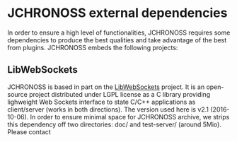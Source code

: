 JCHRONOSS external dependencies
===============================

In order to ensure a high level of functionalities, JCHRONOSS requires some
dependencies to produce the best qualities and take advantage of the best from
plugins. JCHRONOSS embeds the following projects:

LibWebSockets
-------------

JCHRONOSS is based in part on the [LibWebSockets](https://libwebsockets.org/)
project. It is an open-source project distributed under LGPL license as a C
library providing lighweight Web Sockets interface to state C/C++ applications
as client/server (works in both directions). The version used here is v2.1
(2016-10-06). In order to ensure minimal space for JCHRONOSS archive, we strips
this dependency off two directories: doc/ and test-server/ (around 5Mio). Please
contact  
